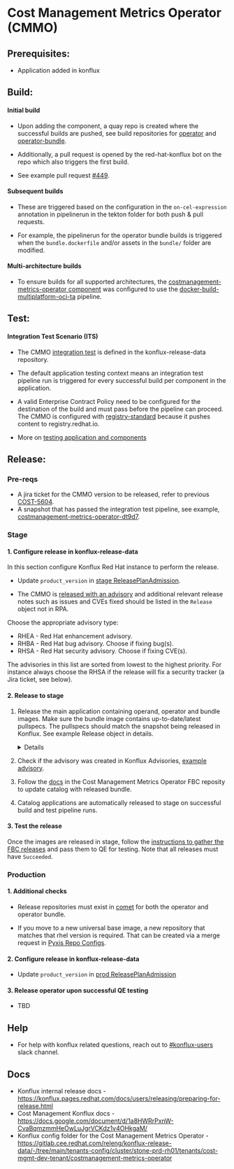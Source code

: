 # Cost Management Metrics Operator (CMMO)


## Prerequisites:

- Application added in konflux


## Build:

#### Initial build
  
* Upon adding the component, a quay repo is created where the successful builds are pushed, see build repositories for [operator](https://quay.io/repository/redhat-user-workloads/cost-mgmt-dev-tenant/costmanagement-metrics-operator/costmanagement-metrics-operator?tab=tags&tag=latest) and [operator-bundle](https://quay.io/repository/redhat-user-workloads/cost-mgmt-dev-tenant/costmanagement-metrics-operator/costmanagement-metrics-operator-bundle?tab=tags&tag=latest). 

* Additionally, a pull request is opened by the red-hat-konflux bot on the repo which also triggers the first build. 

* See example pull request [#449](https://github.com/project-koku/koku-metrics-operator/pull/449).

#### Subsequent builds

* These are triggered based on the configuration in the `on-cel-expression` annotation in pipelinerun in the tekton folder for both push & pull requests. 

* For example, the pipelinerun for the operator bundle builds is triggered when the `bundle.dockerfile` and/or assets in the `bundle/` folder are modified.

#### Multi-architecture builds

* To ensure builds for all supported architectures, the [costmanagement-metrics-operator component](https://gitlab.cee.redhat.com/releng/konflux-release-data/-/blob/main/tenants-config/cluster/stone-prd-rh01/tenants/cost-mgmt-dev-tenant/costmanagement-metrics-operator/operator.yaml?ref_type=heads#L9) was configured to use the [docker-build-multiplatform-oci-ta](https://github.com/konflux-ci/build-definitions/tree/main/pipelines/docker-build-multi-platform-oci-ta) pipeline.


## Test:

#### Integration Test Scenario (ITS)

* The CMMO [integration test](https://gitlab.cee.redhat.com/releng/konflux-release-data/-/blob/main/tenants-config/cluster/stone-prd-rh01/tenants/cost-mgmt-dev-tenant/costmanagement-metrics-operator/integration-testing.yaml) is defined in the konflux-release-data repository.

* The default application testing context means an integration test pipeline run is triggered for every successful build per component in the application.

* A valid Enterprise Contract Policy need to be configured for the destination of the build and must pass before the pipeline can proceed. The CMMO is configured with [registry-standard](https://gitlab.cee.redhat.com/releng/konflux-release-data/-/blob/main/config/common/product/EnterpriseContractPolicy/registry-standard.yaml) because it pushes content to registry.redhat.io.

* More on [testing application and components](https://konflux.pages.redhat.com/docs/users/how-tos/testing/index.html)


## Release:

### Pre-reqs

- A jira ticket for the CMMO version to be released, refer to previous [COST-5604](https://issues.redhat.com/browse/COST-5604).
- A snapshot that has passed the integration test pipeline, see example, [costmanagement-metrics-operator-dt9d7](https://console.redhat.com/application-pipeline/workspaces/cost-mgmt-dev/applications/costmanagement-metrics-operator/snapshots/costmanagement-metrics-operator-dt9d7/pipelineruns).


### Stage

#### 1. Configure release in konflux-release-data

In this section configure Konflux Red Hat instance to perform the release.

* Update `product_version` in [stage ReleasePlanAdmission](https://gitlab.cee.redhat.com/releng/konflux-release-data/-/blob/main/config/stone-prd-rh01.pg1f.p1/product/ReleasePlanAdmission/cost-mgmt-dev/costmanagement-metrics-operator-staging.yaml).

* The CMMO is [released with an advisory](https://konflux.pages.redhat.com/docs/users/releasing/releasing-with-an-advisory.html) and additional relevant release notes such as issues and CVEs fixed should be listed in the `Release` object not in RPA.

Choose the appropriate advisory type:
    
* RHEA - Red Hat enhancement advisory. 
* RHBA - Red Hat bug advisory. Choose if fixing bug(s).
* RHSA - Red Hat security advisory. Choose if fixing CVE(s).

The advisories in this list are sorted from lowest to the highest priority. For instance always choose the RHSA if the release will fix a security tracker (a Jira ticket, see below).


#### 2. Release to stage

1. Release the main application containing operand, operator and bundle images. Make sure the bundle image contains up-to-date/latest pullspecs. The pullspecs should match the snapshot being released in Konflux. See example Release object in details.
    <details>   

      ```
      ---
      apiVersion: appstudio.redhat.com/v1alpha1
      kind: Release
      metadata:
        labels:
          release.appstudio.openshift.io/author: rh-ee-dnakabaa
        name: costmanagement-metrics-operator-3.3.2-staging-9
        namespace: cost-mgmt-dev-tenant
      spec:
        releasePlan: costmanagement-metrics-operator-staging
        snapshot: costmanagement-metrics-operator-dt9d7
        data:
          releaseNotes:
            cves:
            - component: costmanagement-metrics-operator
              key: CVE-2024-34155
              packages:
              - go/parser
            issues:
              fixed:
              - id: COST-5544
                source: issues.redhat.com
              - id: COST-5533
                source: issues.redhat.com
            references:
            - https://access.redhat.com/security/updates/classification
            - https://access.redhat.com/security/cve/CVE-2024-34155
            - https://docs.redhat.com/en/documentation/cost_management_service/1-latest/html/getting_started_with_cost_management/steps-to-cost-management
            topic: Cost Management Metrics Operator version 3.3.2 release.
            type: RHSA
      ```
    </details>
    

2. Check if the advisory was created in 
Konflux Advisories, [example advisory](https://gitlab.cee.redhat.com/rhtap-release/advisories/-/blob/main/data/advisories/cost-mgmt-dev-tenant/2024/10259/advisory.yaml).

3. Follow the [docs](https://github.com/project-koku/cost-management-metrics-operator-fbc/blob/main/README.md) in the Cost Management Metrics Operator FBC reposity to update catalog with released bundle.

4. Catalog applications are automatically released to stage on successful build and test pipeline runs.


#### 3. Test the release

Once the images are released in stage, follow the [instructions to gather the FBC releases](https://github.com/project-koku/cost-management-metrics-operator-fbc/blob/main/README.md#gather-fbc-for-qe) and pass them to QE for testing. Note that all releases must have `Succeeded`.


### Production

#### 1. Additional checks

* Release repositories must exist in [comet](https://comet.engineering.redhat.com/containers/repositories) for both the operator and operator bundle.
  
* If you move to a new universal base image, a new repository that matches that rhel version is required. That can be created via a merge request in [Pyxis Repo Configs](https://gitlab.cee.redhat.com/releng/pyxis-repo-configs/-/tree/main/products/costmanagement-metrics).

#### 2. Configure release in konflux-release-data

- Update `product_version` in [prod ReleasePlanAdmission](https://gitlab.cee.redhat.com/releng/konflux-release-data/-/blob/main/config/stone-prd-rh01.pg1f.p1/product/ReleasePlanAdmission/cost-mgmt-dev/costmanagement-metrics-operator-prod.yaml)


#### 3. Release operator upon successful QE testing

- TBD


## Help

* For help with konflux related questions, reach out to [#konflux-users](https://redhat.enterprise.slack.com/archives/C04PZ7H0VA8) slack channel.


## Docs

* Konflux internal release docs - https://konflux.pages.redhat.com/docs/users/releasing/preparing-for-release.html
* Cost Management Konflux docs - https://docs.google.com/document/d/1a8HWRrPxnW-CvaBqmzmmHeOwLuJgrVCKdz1v4OHkgaM/
* Konflux config folder for the Cost Management Metrics Operator - https://gitlab.cee.redhat.com/releng/konflux-release-data/-/tree/main/tenants-config/cluster/stone-prd-rh01/tenants/cost-mgmt-dev-tenant/costmanagement-metrics-operator
